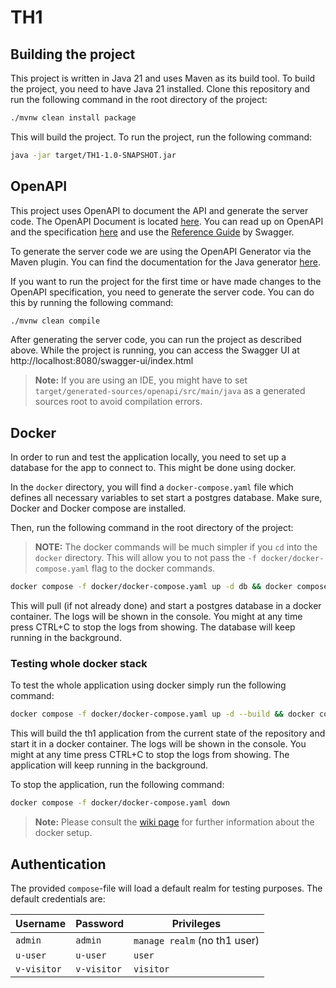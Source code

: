 # TH1

## Building the project

This project is written in Java 21 and uses Maven as its build tool.
To build the project, you need to have Java 21 installed.
Clone this repository and run the following command in the root directory of the project:

```bash
./mvnw clean install package
```

This will build the project.
To run the project, run the following command:

```bash
java -jar target/TH1-1.0-SNAPSHOT.jar
```

## OpenAPI

This project uses OpenAPI to document the API and generate the server code.
The OpenAPI Document is located [here](https://github.com/uol-esis/TH1-OpenAPI).
You can read up on OpenAPI and the specification [here](https://spec.openapis.org/oas/v3.0.3) and use the
[Reference Guide](https://swagger.io/docs/specification/v3_0/about/) by Swagger.

To generate the server code we are using the OpenAPI Generator via the Maven plugin.
You can find the documentation for the Java generator [here](https://openapi-generator.tech/docs/generators/java/).

If you want to run the project for the first time or have made changes to the OpenAPI specification, you need to
generate the server code. You can do this by running the following command:

```bash
./mvnw clean compile
```

After generating the server code, you can run the project as described above.
While the project is running, you can access the Swagger UI at http://localhost:8080/swagger-ui/index.html

> **Note:** If you are using an IDE, you might have to set `target/generated-sources/openapi/src/main/java` as a
> generated sources root to avoid compilation errors.

## Docker

In order to run and test the application locally, you need to set up a database for the app to connect to. This might be
done using docker.

In the `docker` directory, you will find a `docker-compose.yaml` file which defines all necessary variables to set start
a postgres database. Make sure, Docker and Docker compose are installed.

Then, run the following command in the root directory of the project:

> **NOTE:** The docker commands will be much simpler if you `cd` into the `docker` directory. This will allow you to not
> pass the `-f docker/docker-compose.yaml` flag to the docker commands.

```bash
docker compose -f docker/docker-compose.yaml up -d db && docker compose -f docker/docker-compose.yaml logs -f
```

This will pull (if not already done) and start a postgres database in a docker container. The logs will be shown in the
console. You might at any time press CTRL+C to stop the logs from showing. The database will keep running in the
background.

### Testing whole docker stack

To test the whole application using docker simply run the following command:

```bash
docker compose -f docker/docker-compose.yaml up -d --build && docker compose -f docker/docker-compose.yaml logs -f backend
```

This will build the th1 application from the current state of the repository and start it in a docker container. The
logs will be shown in the console. You might at any time press CTRL+C to stop the logs from showing. The application
will keep running in the background.

To stop the application, run the following command:

```bash
docker compose -f docker/docker-compose.yaml down
```

> **Note:** Please consult the [wiki page](https://github.com/uol-esis/TH1/wiki/Docker) for further information about
> the docker setup.

## Authentication

The provided `compose`-file will load a default realm for testing purposes. The default credentials are:

| Username    | Password    | Privileges                   |
|-------------|-------------|------------------------------|
| `admin`     | `admin`     | `manage realm` (no th1 user) |
| `u-user`    | `u-user`    | `user`                       |
| `v-visitor` | `v-visitor` | `visitor`                    |

